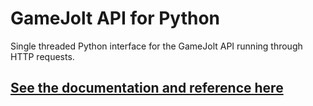 # GameJolt API for Python

Single threaded Python interface for the GameJolt API running through HTTP requests.

## [See the documentation and reference here](https://bgempire.github.io/gamejoltapi/)
